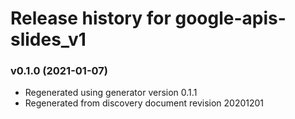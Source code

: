 # Release history for google-apis-slides_v1

### v0.1.0 (2021-01-07)

* Regenerated using generator version 0.1.1
* Regenerated from discovery document revision 20201201

